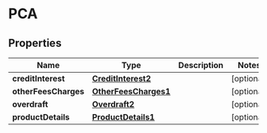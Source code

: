
# PCA

## Properties
Name | Type | Description | Notes
------------ | ------------- | ------------- | -------------
**creditInterest** | [**CreditInterest2**](CreditInterest2.md) |  |  [optional]
**otherFeesCharges** | [**OtherFeesCharges1**](OtherFeesCharges1.md) |  |  [optional]
**overdraft** | [**Overdraft2**](Overdraft2.md) |  |  [optional]
**productDetails** | [**ProductDetails1**](ProductDetails1.md) |  |  [optional]



